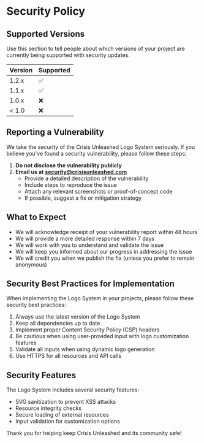 # Security Policy

## Supported Versions

Use this section to tell people about which versions of your project are currently being supported with security updates.

| Version | Supported          |
| ------- | ------------------ |
| 1.2.x   | :white_check_mark: |
| 1.1.x   | :white_check_mark: |
| 1.0.x   | :x:                |
| < 1.0   | :x:                |

## Reporting a Vulnerability

We take the security of the Crisis Unleashed Logo System seriously. If you believe you've found a security vulnerability, please follow these steps:

1. **Do not disclose the vulnerability publicly**
2. **Email us at security@crisisunleashed.com**
   - Provide a detailed description of the vulnerability
   - Include steps to reproduce the issue
   - Attach any relevant screenshots or proof-of-concept code
   - If possible, suggest a fix or mitigation strategy

## What to Expect

- We will acknowledge receipt of your vulnerability report within 48 hours
- We will provide a more detailed response within 7 days
- We will work with you to understand and validate the issue
- We will keep you informed about our progress in addressing the issue
- We will credit you when we publish the fix (unless you prefer to remain anonymous)

## Security Best Practices for Implementation

When implementing the Logo System in your projects, please follow these security best practices:

1. Always use the latest version of the Logo System
2. Keep all dependencies up to date
3. Implement proper Content Security Policy (CSP) headers
4. Be cautious when using user-provided input with logo customization features
5. Validate all inputs when using dynamic logo generation
6. Use HTTPS for all resources and API calls

## Security Features

The Logo System includes several security features:

- SVG sanitization to prevent XSS attacks
- Resource integrity checks
- Secure loading of external resources
- Input validation for customization options

Thank you for helping keep Crisis Unleashed and its community safe!
